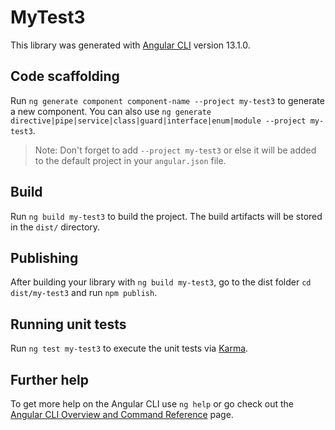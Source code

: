 # MyTest3

This library was generated with [Angular CLI](https://github.com/angular/angular-cli) version 13.1.0.

## Code scaffolding

Run `ng generate component component-name --project my-test3` to generate a new component. You can also use `ng generate directive|pipe|service|class|guard|interface|enum|module --project my-test3`.
> Note: Don't forget to add `--project my-test3` or else it will be added to the default project in your `angular.json` file. 

## Build

Run `ng build my-test3` to build the project. The build artifacts will be stored in the `dist/` directory.

## Publishing

After building your library with `ng build my-test3`, go to the dist folder `cd dist/my-test3` and run `npm publish`.

## Running unit tests

Run `ng test my-test3` to execute the unit tests via [Karma](https://karma-runner.github.io).

## Further help

To get more help on the Angular CLI use `ng help` or go check out the [Angular CLI Overview and Command Reference](https://angular.io/cli) page.
